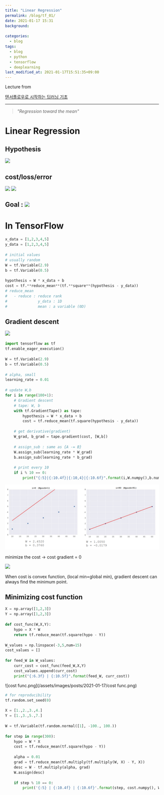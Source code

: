 ```yaml
---
title: "Linear Regression"
permalink: /blog/tf_01/
date: 2021-01-17 15:31
background:

categories:
  - blog
tags:
  - blog
  - python
  - tensorflow
  - deeplearning
last_modified_at: 2021-01-17T15:51:35+09:00
---
```


Lecture from 

[텐서플로우로 시작하는 딥러닝 기초](https://www.boostcourse.org/ai212)

---

> *"Regression toward the mean"*

# Linear Regression

## Hypothesis

<img src="https://render.githubusercontent.com/render/math?math=XW=\begin{pmatrix}x_1&x_2&\cdots&x_n\end{pmatrix}\cdot
\begin{pmatrix}w_1\\w_2\\\vdots\\w_n\end{pmatrix}\\
H(X)=XW+b">

## cost/loss/error

<img src="https://render.githubusercontent.com/render/math?math=\text{avg. of }(H(x)-y)^2">

<img src="https://render.githubusercontent.com/render/math?math=cost(W,b)=\frac1m\sum_{i=1}^M(H(x_i)-y_i)^2">

## Goal : <img src="https://render.githubusercontent.com/render/math?math=\displaystyle{\argmin_{W,b}cost(W,b)}">

# In TensorFlow

```python
x_data = [1,2,3,4,5]
y_data = [1,2,3,4,5]

# initial values
# usually random
W = tf.Variable(2.9)
b = tf.Variable(0.5)

hypothesis = W * x_data + b
cost = tf.**reduce_mean**(tf.**square**(hypothesis - y_data))
# reduce_mean
#   - reduce : reduce rank
#              y_data : 1D
#              mean : a variable (0D)
```

## Gradient descent

<img src="https://render.githubusercontent.com/render/math?math=\argmin_{W,b}cost(W,b)">

```python
import tensorflow as tf
tf.enable_eager_execution()

W = tf.Variable(2.9)
b = tf.Variable(0.5)

# alpha, small
learning_rate = 0.01

# update W,b
for i in range(100+1):
	# Gradient descent
	# tape: W, b
	with tf.GradientTape() as tape:
		hypothesis = W * x_data + b
		cost = tf.reduce_mean(tf.square(hypothesis - y_data))
	
	# get derivative(gradient)
	W_grad, b_grad = tape.gradient(cost, [W,b])
	
	# assign_sub : same as {A -= B}
	W.assign_sub(learning_rate * W_grad)
	b.assign_sub(learning_rate * b_grad)
	
	# print every 10
	if i % 10 == 0:
		print("{:5}|{:10.4f}|{:10,4}|{:10.6f}".format(i,W.numpy(),b.numpy(),cost)
```

![fit.png](/assets/images/posts/2021-01-17/fit.png)

minimize the cost → cost gradient = 0

<img src="https://render.githubusercontent.com/render/math?math=\text{include b in matrix W, divide by 2}\\
cost(W):=\frac1{2m}\sum_{i=1}^m(H(x_i)-y_1)^2\\
W:=W-\alpha\frac{\partial}{\partial W}cost(W)\\
=W-\alpha\frac1m\sum_{i=1}^m(W(x_i)-y_i)x_i">

When cost is convex function, (local min=global min), gradient descent can always find the minimum point.

## Minimizing cost function

```python
X = np.array([1,2,3])
Y = np.array([1,2,3])

def cost_func(W,X,Y):
	hypo = X * W
	return tf.reduce_mean(tf.square(hypo - Y))

W_values = np.linspace(-3,5,num=15)
cost_values = []

for feed_W in W_values:
	curr_cost = cost_func(feed_W,X,Y)
	cost_values.append(curr_cost)
	print("{:6.3f} | {:10.5f}".format(feed_W, curr_cost))
```

![cost func.png](/assets/images/posts/2021-01-17/cost func.png)

```python
# for reproducibility
tf.random.set_seed(0)

X = [1.,2.,3.,4.]
Y = [1.,3.,5.,7.]

W = tf.Variable(tf.random.normal([1], -100., 100.))

for step in range(300):
	hypo = W * X
	cost = tf.reduce_mean(tf.square(hypo - Y))

	alpha = 0.01
	grad = tf.reduce_mean(tf.multiply(tf.multiply(W, X) - Y, X))
	desc = W - tf.multiply(alpha, grad)
	W.assign(desc)

	if step % 10 == 0:
		print('{:5} | {:10.4f} | {:10.6f}'.format(step, cost.numpy(), W.numpy()[0]))

```
